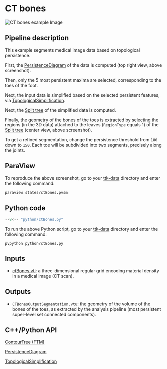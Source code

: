 # CT bones 

![CT bones example Image](https://topology-tool-kit.github.io/img/gallery/ctBones.jpg)

## Pipeline description
This example segments medical image data based on topological persistence.

First, the [PersistenceDiagram](https://topology-tool-kit.github.io/doc/html/classttkPersistenceDiagram.html) of the data is computed (top right view, above screenshot). 

Then, only the 5 most persistent maxima are selected, corresponding to the toes of the foot.

Next, the input data is simplified based on the selected persistent features, via [TopologicalSimplification](https://topology-tool-kit.github.io/doc/html/classttkTopologicalSimplification.html).

Next, the [Split tree](https://topology-tool-kit.github.io/doc/html/classttkFTMTree.html) of the simplified data is computed. 

Finally, the geometry of the bones of the toes is extracted by selecting the regions (in the 3D data) attached to the leaves (`RegionType` equals 1) of the [Split tree](https://topology-tool-kit.github.io/doc/html/classttkFTMTree.html) (center view, above screenshot).

To get a refined segmentation, change the persistence threshold from `180` down to `150`. 
Each toe will be subdivided into two segments, precisely along the joints.

## ParaView
To reproduce the above screenshot, go to your [ttk-data](https://github.com/topology-tool-kit/ttk-data) directory and enter the following command:
``` bash
paraview states/ctBones.pvsm
```

## Python code

``` python  linenums="1"
--8<-- "python/ctBones.py"
```

To run the above Python script, go to your [ttk-data](https://github.com/topology-tool-kit/ttk-data) directory and enter the following command:
``` bash
pvpython python/ctBones.py
```


## Inputs
- [ctBones.vti](https://github.com/topology-tool-kit/ttk-data/raw/dev/ctBones.vti): a three-dimensional regular grid encoding material density in a medical image (CT scan).

## Outputs
- `CTBonesOutputSegmentation.vtu`: the geometry of the volume of the bones of the toes, as extracted by the analysis pipeline (most persistent super-level set connected components).

## C++/Python API
[ContourTree (FTM)](https://topology-tool-kit.github.io/doc/html/classttkFTMTree.html)

[PersistenceDiagram](https://topology-tool-kit.github.io/doc/html/classttkPersistenceDiagram.html)

[TopologicalSimplification](https://topology-tool-kit.github.io/doc/html/classttkTopologicalSimplification.html)

